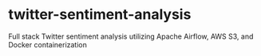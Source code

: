 # twitter-sentiment-analysis
Full stack Twitter sentiment analysis utilizing Apache Airflow, AWS S3, and Docker containerization 
